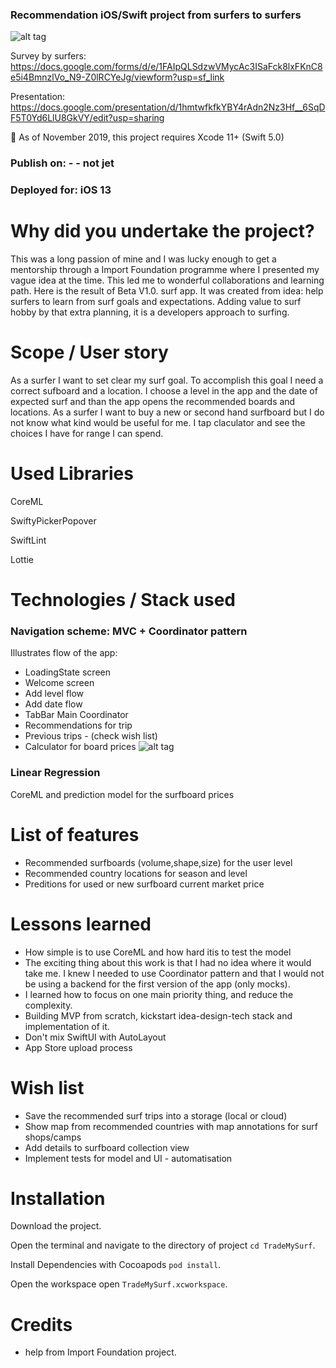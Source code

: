 
### Recommendation iOS/Swift project from surfers to surfers
![alt tag](https://img.shields.io/badge/swift%205-Surfo%20project-blue)

Survey by surfers:
https://docs.google.com/forms/d/e/1FAIpQLSdzwVMycAc3ISaFck8lxFKnC8e5i4BmnzlVo_N9-Z0lRCYeJg/viewform?usp=sf_link

Presentation: https://docs.google.com/presentation/d/1hmtwfkfkYBY4rAdn2Nz3Hf__6SqDF5T0Yd6LlU8GkVY/edit?usp=sharing

📌  As of November 2019, this project requires Xcode 11+ (Swift 5.0)
### Publish on: - - not jet
### Deployed for: iOS 13

# Why did you undertake the project?
This was a long passion of mine and I was lucky enough to get a mentorship through a Import Foundation programme where I presented my vague idea at the time. This led me to wonderful collaborations and learning path. Here is the result of Beta V1.0. surf app. It was created from idea: help surfers to learn from surf goals and expectations. Adding value to surf hobby by that extra planning, it is a developers approach to surfing.

# Scope / User story
As a surfer I want to set clear my surf goal. To accomplish this goal I need a correct sufboard and a location. I choose a level in the app and the date of expected surf and than the app opens the recommended boards and locations. As a surfer I want to buy a new or second hand surfboard but I do not know what kind would be useful for me. I tap claculator and see the choices I have for range I can spend.

# Used Libraries
 CoreML
 
 SwiftyPickerPopover
 
 SwiftLint
 
 Lottie

# Technologies / Stack used
###  Navigation scheme: MVC + Coordinator pattern
Illustrates flow of the app:

 + LoadingState screen
 + Welcome screen
 + Add level flow
 + Add date flow
 + TabBar Main Coordinator
 + Recommendations for trip
 + Previous trips - (check wish list)
 + Calculator for board prices
![alt tag](https://pbs.twimg.com/media/EGN6v1YWwAEa2bc?format=jpg&name=large)

###  Linear Regression
CoreML and prediction model for the surfboard prices

# List of features

 + Recommended surfboards (volume,shape,size) for the user level 
 + Recommended country locations for season and level
 + Preditions for used or new surfboard current market price

# Lessons learned
- How simple is to use CoreML and how hard itis to test the model
- The exciting thing about this work is that I had no idea where it would take me. I knew I needed to use Coordinator pattern and 
that I would not be using a backend for the first version of the app (only mocks).
- I learned how to focus on one main priority thing, and reduce the complexity.
- Building MVP from scratch, kickstart idea-design-tech stack and implementation of it.
- Don't mix SwiftUI with AutoLayout
- App Store upload process

# Wish list
- Save the recommended surf trips into a storage (local or cloud)
- Show map from recommended countries with map annotations for surf shops/camps
- Add details to surfboard collection view
- Implement tests for model and UI - automatisation

# Installation
Download the project.

Open the terminal and navigate to the directory of project ```cd TradeMySurf```.

Install Dependencies with Cocoapods ```pod install```.

Open the workspace open ```TradeMySurf.xcworkspace```.

# Credits
 + help from Import Foundation project.





